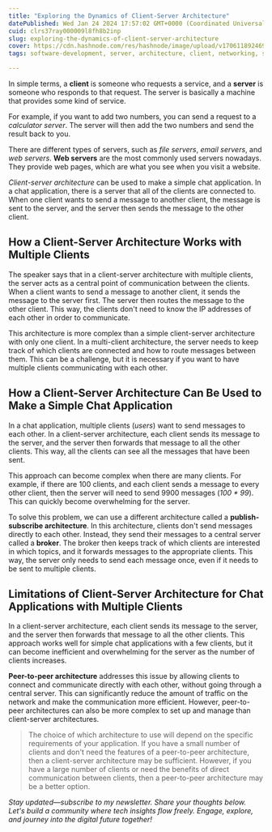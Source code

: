 ```yaml
---
title: "Exploring the Dynamics of Client-Server Architecture"
datePublished: Wed Jan 24 2024 17:57:02 GMT+0000 (Coordinated Universal Time)
cuid: clrs37ray000009l8fh8b2inp
slug: exploring-the-dynamics-of-client-server-architecture
cover: https://cdn.hashnode.com/res/hashnode/image/upload/v1706118924693/897c6f41-ed5f-4ab9-8878-dd29c654bc19.jpeg
tags: software-development, server, architecture, client, networking, socket

---
```


In simple terms, a **client** is someone who requests a service, and a **server** is someone who responds to that request. The server is basically a machine that provides some kind of service.

For example, if you want to add two numbers, you can send a request to a *calculator server*. The server will then add the two numbers and send the result back to you.

There are different types of servers, such as *file servers*, *email servers*, and *web servers*. **Web servers** are the most commonly used servers nowadays. They provide web pages, which are what you see when you visit a website.

*Client-server architecture* can be used to make a simple chat application. In a chat application, there is a server that all of the clients are connected to. When one client wants to send a message to another client, the message is sent to the server, and the server then sends the message to the other client.

## How a Client-Server Architecture Works with Multiple Clients

The speaker says that in a client-server architecture with multiple clients, the server acts as a central point of communication between the clients. When a client wants to send a message to another client, it sends the message to the server first. The server then routes the message to the other client. This way, the clients don't need to know the IP addresses of each other in order to communicate.

This architecture is more complex than a simple client-server architecture with only one client. In a multi-client architecture, the server needs to keep track of which clients are connected and how to route messages between them. This can be a challenge, but it is necessary if you want to have multiple clients communicating with each other.

## How a Client-Server Architecture Can Be Used to Make a Simple Chat Application

In a chat application, multiple clients (*users*) want to send messages to each other. In a client-server architecture, each client sends its message to the server, and the server then forwards that message to all the other clients. This way, all the clients can see all the messages that have been sent.

This approach can become complex when there are many clients. For example, if there are 100 clients, and each client sends a message to every other client, then the server will need to send 9900 messages (*100 \* 99*). This can quickly become overwhelming for the server.

To solve this problem, we can use a different architecture called a **publish-subscribe architecture**. In this architecture, clients don't send messages directly to each other. Instead, they send their messages to a central server called a **broker**. The broker then keeps track of which clients are interested in which topics, and it forwards messages to the appropriate clients. This way, the server only needs to send each message once, even if it needs to be sent to multiple clients.

## Limitations of Client-Server Architecture for Chat Applications with Multiple Clients

In a client-server architecture, each client sends its message to the server, and the server then forwards that message to all the other clients. This approach works well for simple chat applications with a few clients, but it can become inefficient and overwhelming for the server as the number of clients increases.

**Peer-to-peer architecture** addresses this issue by allowing clients to connect and communicate directly with each other, without going through a central server. This can significantly reduce the amount of traffic on the network and make the communication more efficient. However, peer-to-peer architectures can also be more complex to set up and manage than client-server architectures.

> The choice of which architecture to use will depend on the specific requirements of your application. If you have a small number of clients and don't need the features of a peer-to-peer architecture, then a client-server architecture may be sufficient. However, if you have a large number of clients or need the benefits of direct communication between clients, then a peer-to-peer architecture may be a better option.

*Stay updated—subscribe to my newsletter. Share your thoughts below. Let's build a community where tech insights flow freely. Engage, explore, and journey into the digital future together!*